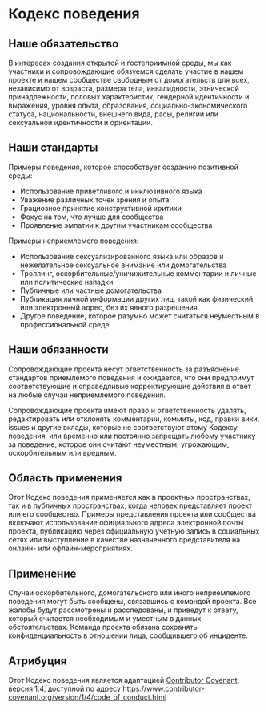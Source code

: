 # Кодекс поведения

## Наше обязательство

В интересах создания открытой и гостеприимной среды, мы как участники и сопровождающие обязуемся сделать участие в нашем проекте и нашем сообществе свободным от домогательств для всех, независимо от возраста, размера тела, инвалидности, этнической принадлежности, половых характеристик, гендерной идентичности и выражения, уровня опыта, образования, социально-экономического статуса, национальности, внешнего вида, расы, религии или сексуальной идентичности и ориентации.

## Наши стандарты

Примеры поведения, которое способствует созданию позитивной среды:

* Использование приветливого и инклюзивного языка
* Уважение различных точек зрения и опыта
* Грациозное принятие конструктивной критики
* Фокус на том, что лучше для сообщества
* Проявление эмпатии к другим участникам сообщества

Примеры неприемлемого поведения:

* Использование сексуализированного языка или образов и нежелательное сексуальное внимание или домогательства
* Троллинг, оскорбительные/уничижительные комментарии и личные или политические нападки
* Публичные или частные домогательства
* Публикация личной информации других лиц, такой как физический или электронный адрес, без их явного разрешения
* Другое поведение, которое разумно может считаться неуместным в профессиональной среде

## Наши обязанности

Сопровождающие проекта несут ответственность за разъяснение стандартов приемлемого поведения и ожидается, что они предпримут соответствующие и справедливые корректирующие действия в ответ на любые случаи неприемлемого поведения.

Сопровождающие проекта имеют право и ответственность удалять, редактировать или отклонять комментарии, коммиты, код, правки вики, issues и другие вклады, которые не соответствуют этому Кодексу поведения, или временно или постоянно запрещать любому участнику за поведение, которое они считают неуместным, угрожающим, оскорбительным или вредным.

## Область применения

Этот Кодекс поведения применяется как в проектных пространствах, так и в публичных пространствах, когда человек представляет проект или его сообщество. Примеры представления проекта или сообщества включают использование официального адреса электронной почты проекта, публикацию через официальную учетную запись в социальных сетях или выступление в качестве назначенного представителя на онлайн- или офлайн-мероприятиях.

## Применение

Случаи оскорбительного, домогательского или иного неприемлемого поведения могут быть сообщены, связавшись с командой проекта. Все жалобы будут рассмотрены и расследованы, и приведут к ответу, который считается необходимым и уместным в данных обстоятельствах. Команда проекта обязана сохранять конфиденциальность в отношении лица, сообщившего об инциденте.

## Атрибуция

Этот Кодекс поведения является адаптацией [Contributor Covenant](https://www.contributor-covenant.org), версия 1.4,
доступной по адресу https://www.contributor-covenant.org/version/1/4/code_of_conduct.html 
